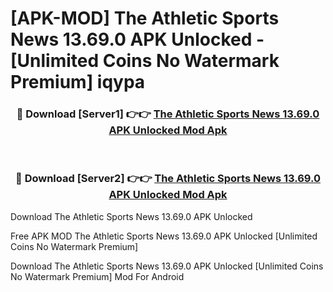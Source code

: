 # [APK-MOD] The Athletic  Sports News 13.69.0 APK Unlocked - [Unlimited Coins No Watermark Premium] iqypa



<div align="center">
<h3>🔴 Download [Server1] 👉👉 <a href="https://momento.my/?title=The_Athletic__Sports_News_13.69.0_APK_Unlocked">The Athletic  Sports News 13.69.0 APK Unlocked Mod Apk</a></h3><br>

<h3>🔴 Download [Server2] 👉👉 <a href="https://momento.my/?title=The_Athletic__Sports_News_13.69.0_APK_Unlocked">The Athletic  Sports News 13.69.0 APK Unlocked Mod Apk</a></h3>
</div>



Download The Athletic  Sports News 13.69.0 APK Unlocked 

Free APK MOD The Athletic  Sports News 13.69.0 APK Unlocked [Unlimited Coins No Watermark Premium]

Download The Athletic  Sports News 13.69.0 APK Unlocked [Unlimited Coins No Watermark Premium] Mod For Android
